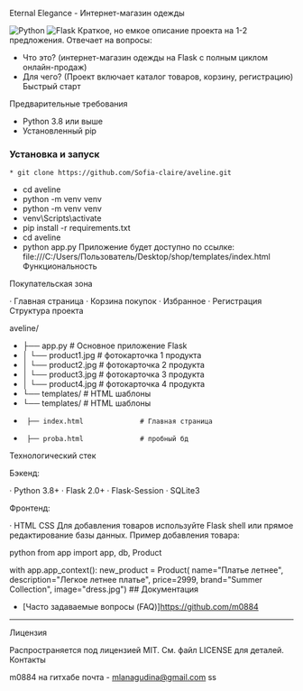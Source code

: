 Eternal Elegance - Интернет-магазин одежды

![Python](https://img.shields.io/badge/Python-3.8+-blue.svg)
![Flask](https://img.shields.io/badge/Flask-2.0+-green.svg)
Краткое, но емкое описание проекта на 1-2 предложения. Отвечает на вопросы:
* Что это? (интернет-магазин одежды на Flask с полным циклом онлайн-продаж)
* Для чего? (Проект включает каталог товаров, корзину, регистрацию)
Быстрый старт

Предварительные требования

- Python 3.8 или выше
- Установленный pip

### Установка и запуск
    * git clone https://github.com/Sofia-claire/aveline.git 
* cd aveline
* python -m venv venv
* python -m venv venv
* venv\Scripts\activate
* pip install -r requirements.txt
* cd aveline
* python app.py
Приложение будет доступно по ссылке:    file:///C:/Users/Пользователь/Desktop/shop/templates/index.html
Функциональность

 Покупательская зона

· Главная страница 
· Корзина покупок 
· Избранное 
· Регистрация
Структура проекта

aveline/
* ├── app.py                 # Основное приложение Flask
*  │   └── product1.jpg            # фотокарточка 1 продукта
*  │   └── product2.jpg            # фотокарточка 2 продукта
*  │   └── product3.jpg            # фотокарточка 3 продукта
*  │   └── product4.jpg            # фотокарточка 4 продукта    
*  └── templates/                  # HTML шаблоны
*  └── templates/                  # HTML шаблоны
*      ├── index.html              # Главная страница
*      ├── proba.html              # пробный бд
Технологический стек

Бэкенд:

· Python 3.8+
· Flask 2.0+
· Flask-Session
· SQLite3

Фронтенд:

· HTML CSS
Для добавления товаров используйте Flask shell или прямое редактирование базы данных. Пример добавления товара:

python
from app import app, db, Product

with app.app_context():
    new_product = Product(
        name="Платье летнее",
        description="Легкое летнее платье",
        price=2999,
        brand="Summer Collection",
        image="dress.jpg")
        ##  Документация

*   [Часто задаваемые вопросы (FAQ)]https://github.com/m0884

---

Лицензия

Распространяется под лицензией MIT. См. файл LICENSE для деталей.
 Контакты

m0884 на гитхабе
почта - mlanagudina@gmail.com ss
